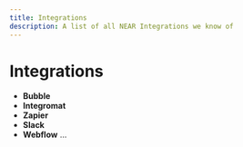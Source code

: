 ```yaml
---
title: Integrations
description: A list of all NEAR Integrations we know of
---
```


# Integrations

- **Bubble**
- **Integromat**
- **Zapier**
- **Slack**
- **Webflow**
...




